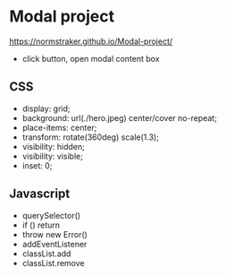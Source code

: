 # Modal project

https://normstraker.github.io/Modal-project/

- click button, open modal content box

## CSS

- display: grid;
- background: url(./hero.jpeg) center/cover no-repeat;
- place-items: center;
- transform: rotate(360deg) scale(1.3);
- visibility: hidden;
- visibility: visible;
- inset: 0;

## Javascript

- querySelector()
- if () return
- throw new Error()
- addEventListener
- classList.add
- classList.remove
